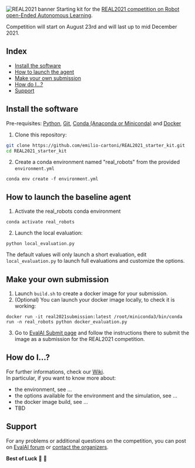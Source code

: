 ![REAL2021 banner](https://raw.githubusercontent.com/wiki/emilio-cartoni/REAL2021_starter_kit/images/banner2021.gif)
Starting kit for the [REAL2021 competition on Robot open-Ended Autonomous Learning](https://eval.ai/web/challenges/challenge-page/1134/overview).

Competition will start on August 23rd and will last up to mid December 2021.  

## Index
* [Install the software](#install-the-software)
* [How to launch the agent](#how-to-launch-the-baseline-agent)
* [Make your own submission](#make-your-own-submission)
* [How do I...?](#how-do-i)
* [Support](#support)

## Install the software
Pre-requisites: [Python](https://www.python.org/), [Git](https://git-scm.com/), [Conda (Anaconda or Miniconda)](https://www.anaconda.com/products/individual) and [Docker](https://www.docker.com/)   

1. Clone this repository:  
```bash
git clone https://github.com/emilio-cartoni/REAL2021_starter_kit.git  
cd REAL2021_starter_kit
```

2. Create a conda environment named "real_robots" from the provided `environment.yml`  
```
conda env create -f environment.yml
```

## How to launch the baseline agent
1. Activate the real_robots conda environment  
```
conda activate real_robots
```
2. Launch the local evaluation:  
```
python local_evaluation.py
```

The default values will only launch a short evaluation, edit `local_evaluation.py` to launch full evaluations and customize the options.

## Make your own submission
1. Launch `build.sh` to create a docker image for your submission.  
2. (Optional) You can launch your docker image locally, to check it is working:
```
docker run -it real2021submission:latest /root/miniconda3/bin/conda run -n real_robots python docker_evaluation.py
```
3. Go to [EvalAI Submit page](https://eval.ai/web/challenges/challenge-page/1134/submission) and follow the instructions there to submit the image as a submission for the REAL2021 competition.  


## How do I...?
For further informations, check our [Wiki](https://github.com/emilio-cartoni/REAL2021_starter_kit/wiki).  
In particular, if you want to know more about:
- the environment, see ...
- the options available for the environment and the simulation, see ...
- the docker image build, see ...
- TBD

## Support
For any problems or additional questions on the competition, you can post on [EvalAI forum](https://evalai-forum.cloudcv.org/) or [contact the organizers](mailto:emilio.cartoni@yahoo.it?subject=[REAL2021]%20Question).


**Best of Luck** :tada: :tada:
